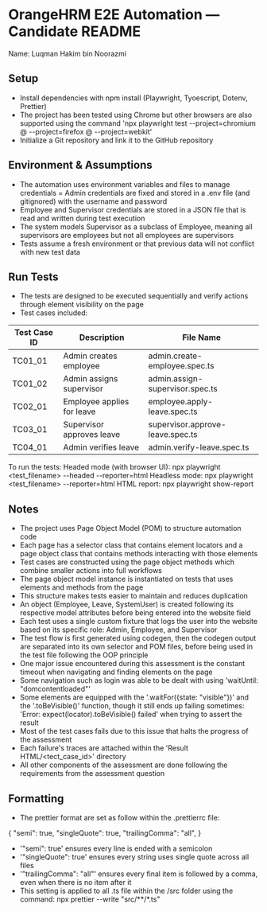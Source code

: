 # OrangeHRM E2E Automation — Candidate README

Name: Luqman Hakim bin Noorazmi

## Setup

- Install dependencies with npm install (Playwright, Tyoescript, Dotenv, Prettier)
- The project has been tested using Chrome but other browsers are also supported using the command 'npx playwright test --project=chromium @  --project=firefox @ --project=webkit'
- Initialize a Git repository and link it to the GitHub repository

## Environment & Assumptions

- The automation uses environment variables and files to manage credentials
= Admin credentials are fixed and stored in a .env file (and gitignored) with the username and password
- Employee and Supervisor credentials are stored in a JSON file that is read and written during test execution
- The system models Supervisor as a subclass of Employee, meaning all supervisors are employees but not all employees are supervisors
- Tests assume a fresh environment or that previous data will not conflict with new test data

## Run Tests

- The tests are designed to be executed sequentially and verify actions through element visibility on the page
- Test cases included:
  
| Test Case ID | Description                  | File Name                                |
|--------------|------------------------------|-----------------------------------------|
| TC01_01      | Admin creates employee       | admin.create-employee.spec.ts            |
| TC01_02      | Admin assigns supervisor     | admin.assign-supervisor.spec.ts          |
| TC02_01      | Employee applies for leave   | employee.apply-leave.spec.ts             |
| TC03_01      | Supervisor approves leave    | supervisor.approve-leave.spec.ts         |
| TC04_01      | Admin verifies leave         | admin.verify-leave.spec.ts               |
     
To run the tests:
Headed mode (with browser UI): npx playwright <test_filename> --headed --reporter=html
Headless mode: npx playwright <test_filename> --reporter=html
HTML report: npx playwright show-report

## Notes

- The project uses Page Object Model (POM) to structure automation code
- Each page has a selector class that contains element locators and a page object class that contains methods interacting with those elements
- Test cases are constructed using the page object methods which combine smaller actions into full workflows
- The page object model instance is instantiated on tests that uses elements and methods from the page
- This structure makes tests easier to maintain and reduces duplication
- An object (Employee, Leave, SystemUser) is created following its respective model attributes before being entered into the website field
- Each test uses a single custom fixture that logs the user into the website based on its specific role: Admin, Employee, and Supervisor
- The test flow is first generated using codegen, then the codegen output are separated into its own selector and POM files, before being used in the test file following the OOP principle
- One major issue encountered during this assessment is the constant timeout when navigating and finding elements on the page
- Some navigation such as login was able to be dealt with using 'waitUntil: "domcontentloaded"'
- Some elements are equipped with the '.waitFor({state: "visible"})' and the '.toBeVisible()' function, though it still ends up failing sometimes: 'Error: expect(locator).toBeVisible() failed' when trying to assert the result
- Most of the test cases fails due to this issue that halts the progress of the assessment
- Each failure's traces are attached within the 'Result HTML/<tect_case_id>' directory
- All other components of the assessment are done following the requirements from the assessment question

## Formatting

- The prettier format are set as follow within the .prettierrc file:

{
  "semi": true,
  "singleQuote": true,
  "trailingComma": "all",
}

- '"semi": true' ensures every line is ended with a semicolon
- '"singleQuote": true' ensures every string uses single quote across all files
- '"trailingComma": "all"' ensures every final item is followed by a comma, even when there is no item after it
- This setting is applied to all .ts file within the /src folder using the command: npx prettier --write "src/**/*.ts"

